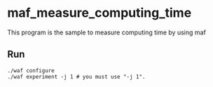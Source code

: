 maf_measure_computing_time
==========================

This program is the sample to measure computing time by using maf

Run
---
	./waf configure
	./waf experiment -j 1 # you must use "-j 1".